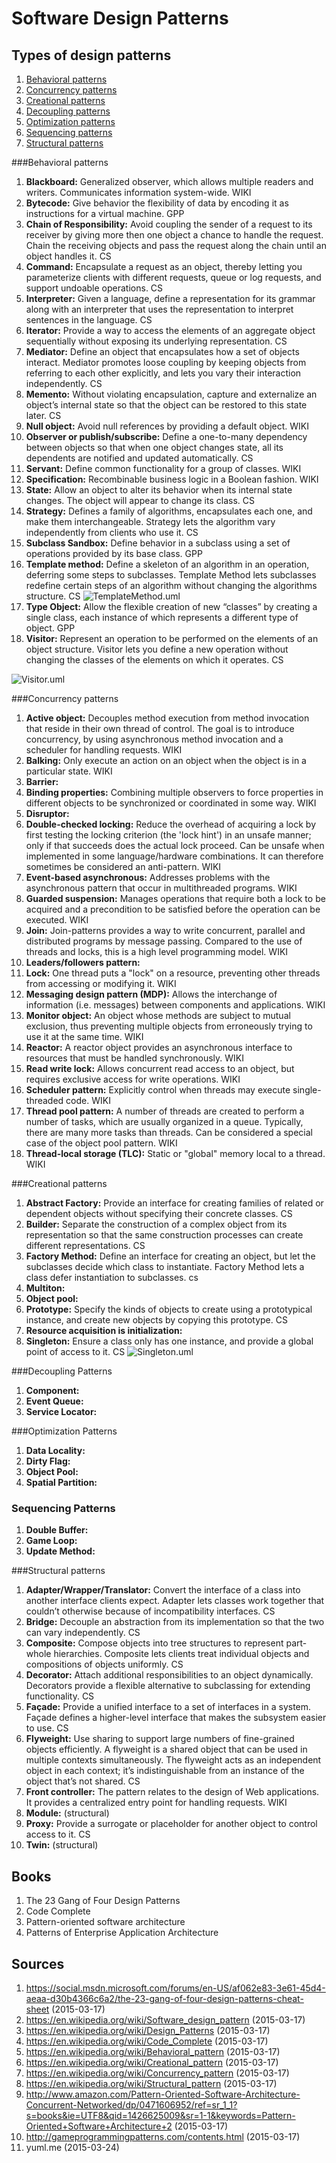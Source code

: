 # Software Design Patterns

## Types of design patterns
1. [Behavioral patterns](#behavioral-patterns)
2. [Concurrency patterns](#concurrency-patterns)
3. [Creational patterns](#creational-patterns)
4. [Decoupling patterns](#decoupling-patterns)
5. [Optimization patterns](#optimization-patterns)
6. [Sequencing patterns](#sequencing-patterns)
7. [Structural patterns](#structural-patterns)

###Behavioral patterns
1. **Blackboard:**
Generalized observer, which allows multiple readers and writers. Communicates information system-wide.
WIKI
2. **Bytecode:**
Give behavior the flexibility of data by encoding it as instructions for a virtual machine.
GPP
3. **Chain of Responsibility:**
Avoid coupling the sender of a request to its receiver by giving more then one object a chance to handle the request. Chain the receiving objects and pass the request along the chain until an object handles it.
CS
4. **Command:**
Encapsulate a request as an object, thereby letting you parameterize clients with different requests, queue or log requests, and support undoable operations.
CS
6. **Interpreter:**
Given a language, define a representation for its grammar along with an interpreter that uses the representation to interpret sentences in the language.
CS
7. **Iterator:**
Provide a way to access the elements of an aggregate object sequentially without exposing its underlying representation.
CS
8. **Mediator:**
Define an object that encapsulates how a set of objects interact. Mediator promotes loose coupling by keeping objects from referring to each other explicitly, and lets you vary their interaction independently.
CS
9. **Memento:**
Without violating encapsulation, capture and externalize an object’s internal state so that the object can be restored to this state later.
CS
10. **Null object:**
Avoid null references by providing a default object.
WIKI
11. **Observer or publish/subscribe:**
Define a one-to-many dependency between objects so that when one object changes state, all its dependents are notified and updated automatically.
CS
12. **Servant:**
Define common functionality for a group of classes.
WIKI
13. **Specification:**
Recombinable business logic in a Boolean fashion.
WIKI
15. **State:**
Allow an object to alter its behavior when its internal state changes. The object will appear to change its class. CS
15. **Strategy:**
Defines a family of algorithms, encapsulates each one, and make them interchangeable. Strategy lets the algorithm vary independently from clients who use it.
CS
16. **Subclass Sandbox:**
Define behavior in a subclass using a set of operations provided by its base class.
GPP
17. **Template method:**
Define a skeleton of an algorithm in an operation, deferring some steps to subclasses. Template Method lets subclasses redefine certain steps of an algorithm without changing the algorithms structure.
CS
![TemplateMethod.uml](http://yuml.me/aa327247)
18. **Type Object:**
Allow the flexible creation of new “classes” by creating a single class, each instance of which represents a different type of object.
GPP
19. **Visitor:**
Represent an operation to be performed on the elements of an object structure. Visitor lets you define a new operation without changing the classes of the elements on which it operates.
CS

![Visitor.uml](http://yuml.me/b834cf09)

###Concurrency patterns
1. **Active object:**
Decouples method execution from method invocation that reside in their own thread of control. The goal is to introduce concurrency, by using asynchronous method invocation and a scheduler for handling requests.
WIKI
2. **Balking:**
Only execute an action on an object when the object is in a particular state.
WIKI
3. **Barrier:**
3. **Binding properties:**
Combining multiple observers to force properties in different objects to be synchronized or coordinated in some way.
WIKI
4. **Disruptor:**
5. **Double-checked locking:**
Reduce the overhead of acquiring a lock by first testing the locking criterion (the 'lock hint') in an unsafe manner; only if that succeeds does the actual lock proceed.
Can be unsafe when implemented in some language/hardware combinations. It can therefore sometimes be considered an anti-pattern.
WIKI
5. **Event-based asynchronous:**
Addresses problems with the asynchronous pattern that occur in multithreaded programs.
WIKI
6. **Guarded suspension:**
Manages operations that require both a lock to be acquired and a precondition to be satisfied before the operation can be executed.
WIKI
6. **Join:**
Join-patterns provides a way to write concurrent, parallel and distributed programs by message passing. Compared to the use of threads and locks, this is a high level programming model.
WIKI
7. **Leaders/followers pattern:**
6. **Lock:**
One thread puts a "lock" on a resource, preventing other threads from accessing or modifying it.
WIKI
7. **Messaging design pattern (MDP):**
Allows the interchange of information (i.e. messages) between components and applications.
WIKI
8. **Monitor object:**
An object whose methods are subject to mutual exclusion, thus preventing multiple objects from erroneously trying to use it at the same time.
WIKI
9. **Reactor:** 
A reactor object provides an asynchronous interface to resources that must be handled synchronously.
WIKI
10. **Read write lock:**
Allows concurrent read access to an object, but requires exclusive access for write operations.
WIKI
11. **Scheduler pattern:**
Explicitly control when threads may execute single-threaded code.
WIKI
12. **Thread pool pattern:**
A number of threads are created to perform a number of tasks, which are usually organized in a queue.
Typically, there are many more tasks than threads. Can be considered a special case of the object pool pattern.
WIKI
13. **Thread-local storage (TLC):**
Static or "global" memory local to a thread.
WIKI

###Creational patterns
1. **Abstract Factory:**
Provide an interface for creating families of related or dependent objects without specifying their concrete classes.
CS
2. **Builder:**
Separate the construction of a complex object from its representation so that the same construction processes can create different representations.
CS
3. **Factory Method:**
Define an interface for creating an object, but let the subclasses decide which class to instantiate. Factory Method lets a class defer instantiation to subclasses.
cs
4. **Multiton:**
5. **Object pool:**
6. **Prototype:**
Specify the kinds of objects to create using a prototypical instance, and create new objects by copying this prototype.
CS
7. **Resource acquisition is initialization:**
8. **Singleton:**
Ensure a class only has one instance, and provide a global point of access to it.
CS
![Singleton.uml](http://yuml.me/1ce87b6c)

###Decoupling Patterns
1. **Component:**
2. **Event Queue:**
3. **Service Locator:**

###Optimization Patterns
1. **Data Locality:**
2. **Dirty Flag:**
3. **Object Pool:**
4. **Spatial Partition:**

### Sequencing Patterns
1. **Double Buffer:**
2. **Game Loop:**
3. **Update Method:**

###Structural patterns
1. **Adapter/Wrapper/Translator:**
Convert the interface of a class into another interface clients expect. Adapter lets classes work together that couldn’t otherwise because of incompatibility interfaces.
CS
2. **Bridge:**
Decouple an abstraction from its implementation so that the two can vary independently.
CS
3. **Composite:**
Compose objects into tree structures to represent part-whole hierarchies. Composite lets clients treat individual objects and compositions of objects uniformly.
CS
4. **Decorator:**
Attach additional responsibilities to an object dynamically. Decorators provide a flexible alternative to subclassing for extending functionality.
CS
5. **Façade:**
Provide a unified interface to a set of interfaces in a system. Façade defines a higher-level interface that makes the subsystem easier to use.
CS
6. **Flyweight:**
Use sharing to support large numbers of fine-grained objects efficiently. A flyweight is a shared object that can be used in multiple contexts simultaneously.
The flyweight acts as an independent object in each context; it’s indistinguishable from an instance of the object that’s not shared.
CS
7. **Front controller:**
The pattern relates to the design of Web applications. It provides a centralized entry point for handling requests.
WIKI
8. **Module:** (structural)
9. **Proxy:**
Provide a surrogate or placeholder for another object to control access to it.
CS
10. **Twin:** (structural)

## Books
1. The 23 Gang of Four Design Patterns
2. Code Complete
3. Pattern-oriented software architecture 
4. Patterns of Enterprise Application Architecture

## Sources
1. https://social.msdn.microsoft.com/forums/en-US/af062e83-3e61-45d4-aeaa-d30b4366c6a2/the-23-gang-of-four-design-patterns-cheat-sheet  (2015-03-17)
2. https://en.wikipedia.org/wiki/Software_design_pattern (2015-03-17)
3. https://en.wikipedia.org/wiki/Design_Patterns (2015-03-17)
4. https://en.wikipedia.org/wiki/Code_Complete (2015-03-17)
5. https://en.wikipedia.org/wiki/Behavioral_pattern (2015-03-17)
6. https://en.wikipedia.org/wiki/Creational_pattern (2015-03-17)
7. https://en.wikipedia.org/wiki/Concurrency_pattern (2015-03-17)
8. https://en.wikipedia.org/wiki/Structural_pattern (2015-03-17)
9. http://www.amazon.com/Pattern-Oriented-Software-Architecture-Concurrent-Networked/dp/0471606952/ref=sr_1_1?s=books&ie=UTF8&qid=1426625009&sr=1-1&keywords=Pattern-Oriented+Software+Architecture+2 (2015-03-17)
10. http://gameprogrammingpatterns.com/contents.html (2015-03-17)
11. yuml.me (2015-03-24)
